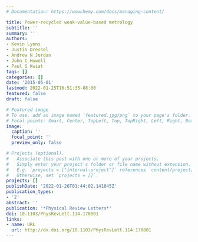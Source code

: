 ```yaml
---
# Documentation: https://wowchemy.com/docs/managing-content/

title: Power-recycled weak-value-based metrology
subtitle: ''
summary: ''
authors:
- Kevin Lyons
- Justin Dressel
- Andrew N Jordan
- John C Howell
- Paul G Kwiat
tags: []
categories: []
date: '2015-05-01'
lastmod: 2022-01-25T16:51:35-08:00
featured: false
draft: false

# Featured image
# To use, add an image named `featured.jpg/png` to your page's folder.
# Focal points: Smart, Center, TopLeft, Top, TopRight, Left, Right, BottomLeft, Bottom, BottomRight.
image:
  caption: ''
  focal_point: ''
  preview_only: false

# Projects (optional).
#   Associate this post with one or more of your projects.
#   Simply enter your project's folder or file name without extension.
#   E.g. `projects = ["internal-project"]` references `content/project/deep-learning/index.md`.
#   Otherwise, set `projects = []`.
projects: []
publishDate: '2022-01-26T01:44:02.141845Z'
publication_types:
- '2'
abstract: ''
publication: '*Physical Review Letters*'
doi: 10.1103/PhysRevLett.114.170801
links:
- name: URL
  url: http://dx.doi.org/10.1103/PhysRevLett.114.170801
---
```

